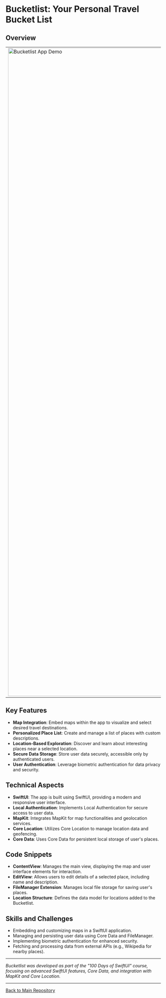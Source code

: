 # Bucketlist: Your Personal Travel Bucket List

## Overview
<table>
  <tr>
    <td>
      <img src="https://github.com/penguin-waddle/Bucketlist/assets/123434744/f926a07e-1b0a-40bb-952f-b015220531bd" alt="Bucketlist App Demo" width="2100" />
    </td>
    <td>
      Bucketlist is a unique iOS app designed for travel enthusiasts and explorers. It allows users to build a private list of places they wish to visit, add descriptions for each place, explore interesting nearby locations, and securely save all this information for future reference. The app combines various iOS development skills, including integrating maps in SwiftUI, storing private data securely, and handling data outside UserDefaults.
    </td>
  </tr>
</table>

## Key Features
- **Map Integration**: Embed maps within the app to visualize and select desired travel destinations.
- **Personalized Place List**: Create and manage a list of places with custom descriptions.
- **Location-Based Exploration**: Discover and learn about interesting places near a selected location.
- **Secure Data Storage**: Store user data securely, accessible only by authenticated users.
- **User Authentication**: Leverage biometric authentication for data privacy and security.

## Technical Aspects
- **SwiftUI**: The app is built using SwiftUI, providing a modern and responsive user interface.
- **Local Authentication**: Implements Local Authentication for secure access to user data.
- **MapKit**: Integrates MapKit for map functionalities and geolocation services.
- **Core Location**: Utilizes Core Location to manage location data and geofencing.
- **Core Data**: Uses Core Data for persistent local storage of user's places.

## Code Snippets
- **ContentView**: Manages the main view, displaying the map and user interface elements for interaction.
- **EditView**: Allows users to edit details of a selected place, including name and description.
- **FileManager Extension**: Manages local file storage for saving user's places.
- **Location Structure**: Defines the data model for locations added to the Bucketlist.

## Skills and Challenges
- Embedding and customizing maps in a SwiftUI application.
- Managing and persisting user data using Core Data and FileManager.
- Implementing biometric authentication for enhanced security.
- Fetching and processing data from external APIs (e.g., Wikipedia for nearby places).

---

*Bucketlist was developed as part of the "100 Days of SwiftUI" course, focusing on advanced SwiftUI features, Core Data, and integration with MapKit and Core Location.*

---

[Back to Main Repository](https://github.com/penguin-waddle/100-Days-of-SwiftUI)
